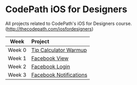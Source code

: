 CodePath iOS for Designers
==========================

All projects related to CodePath's iOS for Designers course. (http://thecodepath.com/iosfordesigners)


| Week                | Project            |
| ------------------- |:-------------------|
| Week 0   | [Tip Calculator Warmup](https://github.com/jthiller/CodePath-iOS-for-Designers/tree/master/Project%200%20-%20Tip%20Calculator) |
| Week 1   | [Facebook View](https://github.com/jthiller/CodePath-iOS-for-Designers/tree/master/Project%201%20-%20Facebook%20View) |
| Week 2   | [Facebook Login](https://github.com/jthiller/CodePath-iOS-for-Designers/tree/master/Project%202%20-%20Facebook%20Login) |
| Week 3   | [Facebook Notifications](https://github.com/jthiller/CodePath-iOS-for-Designers/tree/master/Project%203%20-%20Facebook%20Notifications) |
